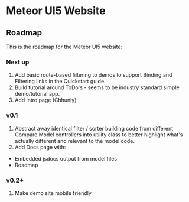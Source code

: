 # Meteor UI5 Website

## Roadmap

This is the roadmap for the Meteor UI5 website:

### Next up

1. Add basic route-based filtering to demos to support Binding and Filtering links in the Quickstart guide.
1. Build tutorial around ToDo's - seems to be industry standard simple demo/tutorial app.
1. Add intro page (Chhunly)

### v0.1

1. Abstract away identical filter / sorter building code from different Compare Model controllers into utility class to better highlight what's actually different and relevant to the model code.
1. Add Docs page with:
  * Embedded jsdocs output from model files
  * Roadmap

### v0.2+

1. Make demo site mobile friendly
